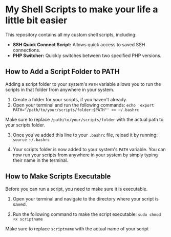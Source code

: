 # My Shell Scripts to make your life a little bit easier

This repository contains all my custom shell scripts, including:

- **SSH Quick Connect Script:** Allows quick access to saved SSH connections.
- **PHP Switcher:** Quickly switches between two specified PHP versions.

## How to Add a Script Folder to PATH

Adding a script folder to your system's `PATH` variable allows you to run the scripts in that folder from anywhere in your system.

1. Create a folder for your scripts, if you haven't already.
2. Open your terminal and run the following commands: ``echo 'export PATH="/path/to/your/scripts/folder:$PATH"' >> ~/.bashrc``


Make sure to replace `/path/to/your/scripts/folder` with the actual path to your scripts folder.

3. Once you've added this line to your `.bashrc` file, reload it by running: ``source ~/.bashrc``


4. Your scripts folder is now added to your system's `PATH` variable. You can now run your scripts from anywhere in your system by simply typing their name in the terminal.

## How to Make Scripts Executable

Before you can run a script, you need to make sure it is executable.

1. Open your terminal and navigate to the directory where your script is saved.

2. Run the following command to make the script executable: ``sudo chmod +x scriptname`` 


Make sure to replace `scriptname` with the actual name of your script
